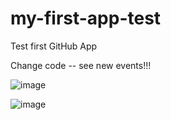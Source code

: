 # my-first-app-test
Test first GitHub App

Change code -- see new events!!!

![image](https://github.com/user-attachments/assets/da716ace-70fa-4d15-ba23-7d078e169c46)


![image](https://github.com/user-attachments/assets/888c7bc8-4541-4ca3-9b02-7a38f6c800b5)

